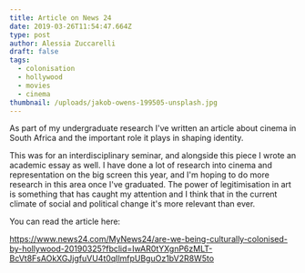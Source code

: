 ```yaml
---
title: Article on News 24
date: 2019-03-26T11:54:47.664Z
type: post
author: Alessia Zuccarelli
draft: false
tags:
  - colonisation
  - hollywood
  - movies
  - cinema
thumbnail: /uploads/jakob-owens-199505-unsplash.jpg
---
```

As part of my undergraduate research I've written an article about cinema in South Africa and the important role it plays in shaping identity. 

This was for an interdisciplinary seminar, and alongside this piece I wrote an academic essay as well. I have done a lot of research into cinema and representation on the big screen this year, and I'm hoping to do more research in this area once I've graduated. The power of legitimisation in art is something that has caught my attention and I think that in the current climate of social and political change it's more relevant than ever.

You can read the article here:

https://www.news24.com/MyNews24/are-we-being-culturally-colonised-by-hollywood-20190325?fbclid=IwAR0tYXgnP6zMLT-BcVt8FsAOkXGJjgfuVU4t0qIlmfpUBguOz1bV2R8W5to
